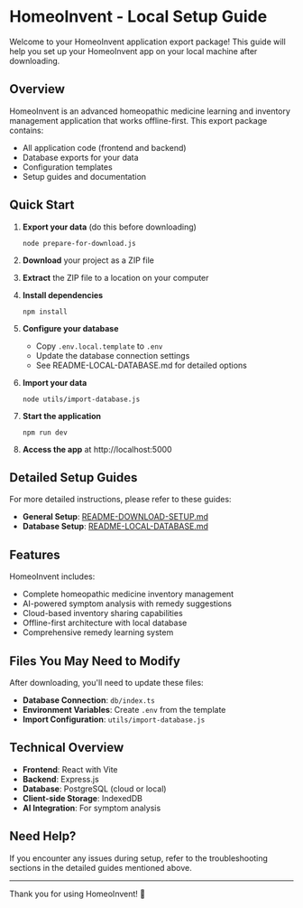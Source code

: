# HomeoInvent - Local Setup Guide

Welcome to your HomeoInvent application export package! This guide will help you set up your HomeoInvent app on your local machine after downloading.

## Overview

HomeoInvent is an advanced homeopathic medicine learning and inventory management application that works offline-first. This export package contains:

- All application code (frontend and backend)
- Database exports for your data
- Configuration templates
- Setup guides and documentation

## Quick Start

1. **Export your data** (do this before downloading)
   ```
   node prepare-for-download.js
   ```

2. **Download** your project as a ZIP file

3. **Extract** the ZIP file to a location on your computer

4. **Install dependencies**
   ```
   npm install
   ```

5. **Configure your database**
   - Copy `.env.local.template` to `.env`
   - Update the database connection settings
   - See README-LOCAL-DATABASE.md for detailed options

6. **Import your data**
   ```
   node utils/import-database.js
   ```

7. **Start the application**
   ```
   npm run dev
   ```

8. **Access the app** at http://localhost:5000

## Detailed Setup Guides

For more detailed instructions, please refer to these guides:

- **General Setup**: [README-DOWNLOAD-SETUP.md](./README-DOWNLOAD-SETUP.md)
- **Database Setup**: [README-LOCAL-DATABASE.md](./README-LOCAL-DATABASE.md)

## Features

HomeoInvent includes:

- Complete homeopathic medicine inventory management
- AI-powered symptom analysis with remedy suggestions
- Cloud-based inventory sharing capabilities
- Offline-first architecture with local database
- Comprehensive remedy learning system

## Files You May Need to Modify

After downloading, you'll need to update these files:

- **Database Connection**: `db/index.ts` 
- **Environment Variables**: Create `.env` from the template
- **Import Configuration**: `utils/import-database.js`

## Technical Overview

- **Frontend**: React with Vite
- **Backend**: Express.js
- **Database**: PostgreSQL (cloud or local)
- **Client-side Storage**: IndexedDB
- **AI Integration**: For symptom analysis

## Need Help?

If you encounter any issues during setup, refer to the troubleshooting sections in the detailed guides mentioned above.

---

Thank you for using HomeoInvent! 🌿